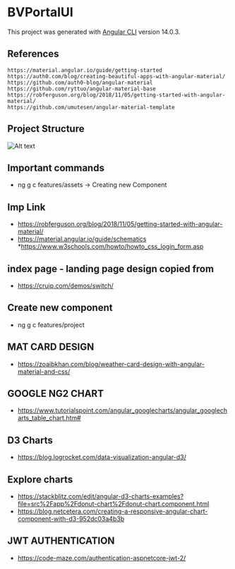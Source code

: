 # BVPortalUI

This project was generated with [Angular CLI](https://github.com/angular/angular-cli) version 14.0.3.


## References

```
https://material.angular.io/guide/getting-started
https://auth0.com/blog/creating-beautiful-apps-with-angular-material/
https://github.com/auth0-blog/angular-material
https://github.com/ryttuo/angular-material-base
https://robferguson.org/blog/2018/11/05/getting-started-with-angular-material/
https://github.com/umutesen/angular-material-template
```

## Project Structure
![Alt text](./Images/ProjectStructure.jpg?raw=true "Project Structure")

## Important commands
* ng g c features/assets  -> Creating new Component

## Imp Link
* https://robferguson.org/blog/2018/11/05/getting-started-with-angular-material/
* https://material.angular.io/guide/schematics
*https://www.w3schools.com/howto/howto_css_login_form.asp

## index page - landing page design copied from 
* https://cruip.com/demos/switch/

## Create new component
* ng g c features/project

## MAT CARD DESIGN
* https://zoaibkhan.com/blog/weather-card-design-with-angular-material-and-css/

## GOOGLE NG2 CHART
* https://www.tutorialspoint.com/angular_googlecharts/angular_googlecharts_table_chart.htm#

## D3 Charts 
 * https://blog.logrocket.com/data-visualization-angular-d3/

## Explore charts
* https://stackblitz.com/edit/angular-d3-charts-examples?file=src%2Fapp%2Fdonut-chart%2Fdonut-chart.component.html
* https://blog.netcetera.com/creating-a-responsive-angular-chart-component-with-d3-952dc03a4b3b

## JWT AUTHENTICATION
* https://code-maze.com/authentication-aspnetcore-jwt-2/
